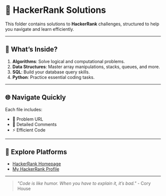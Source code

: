 # 🏅 HackerRank Solutions

This folder contains solutions to **HackerRank** challenges, structured to help you navigate and learn efficiently. 

---

## 🎯 What’s Inside?
1. **Algorithms**: Solve logical and computational problems.
2. **Data Structures**: Master array manipulations, stacks, queues, and more.
3. **SQL**: Build your database query skills.
4. **Python**: Practice essential coding tasks.

---

## 🌐 Navigate Quickly
Each file includes:
- 🔗 Problem URL
- 📝 Detailed Comments
- ⚡ Efficient Code

---

## 📂 Explore Platforms
- [HackerRank Homepage](https://www.hackerrank.com)
- [My HackerRank Profile](https://www.hackerrank.com/profile/Jyothi_Kudipudi) 

---

> _"Code is like humor. When you have to explain it, it’s bad."_ - Cory House
